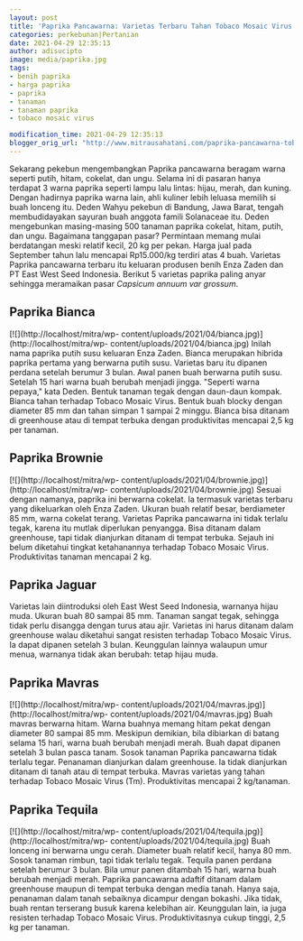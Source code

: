 ```yaml
---
layout: post
title: 'Paprika Pancawarna: Varietas Terbaru Tahan Tobaco Mosaic Virus'
categories: perkebunan|Pertanian
date: 2021-04-29 12:35:13
author: adisucipto
image: media/paprika.jpg
tags:
- benih paprika
- harga paprika
- paprika
- tanaman
- tanaman paprika
- tobaco mosaic virus

modification_time: 2021-04-29 12:35:13
blogger_orig_url: "http://www.mitrausahatani.com/paprika-pancawarna-tobaco-mosaic-virus.html"
---
```


Sekarang pekebun mengembangkan Paprika pancawarna beragam warna seperti putih,
hitam, cokelat, dan ungu. Selama ini di pasaran hanya terdapat 3 warna paprika
seperti lampu lalu lintas: hijau, merah, dan kuning. Dengan hadirnya paprika
warna lain, ahli kuliner lebih leluasa memilih si buah lonceng itu. Deden
Wahyu pekebun di Bandung, Jawa Barat, tengah membudidayakan sayuran buah
anggota famili Solanaceae itu. Deden mengebunkan masing-masing 500 tanaman
paprika cokelat, hitam, putih, dan ungu. Bagaimana tanggapan pasar? Permintaan
memang mulai berdatangan meski relatif kecil, 20 kg per pekan. Harga jual pada
September tahun lalu mencapai Rp15.000/kg terdiri atas 4 buah. Varietas
Paprika pancawarna terbaru itu keluaran produsen benih Enza Zaden dan PT East
West Seed Indonesia. Berikut 5 varietas paprika paling anyar sehingga
meramaikan pasar _Capsicum annuum var grossum_.

## Paprika Bianca

[![](http://localhost/mitra/wp-
content/uploads/2021/04/bianca.jpg)](http://localhost/mitra/wp-
content/uploads/2021/04/bianca.jpg) Inilah nama paprika putih susu keluaran
Enza Zaden. Bianca merupakan hibrida paprika pertama yang berwarna putih susu.
Varietas baru itu dipanen perdana setelah berumur 3 bulan. Awal panen buah
berwarna putih susu. Setelah 15 hari warna buah berubah menjadi jingga.
"Seperti warna pepaya," kata Deden. Bentuk tanaman tegak dengan daun-daun
kompak. Bianca tahan terhadap Tobaco Mosaic Virus. Bentuk buah blocky dengan
diameter 85 mm dan tahan simpan 1 sampai 2 minggu. Bianca bisa ditanam di
greenhouse atau di tempat terbuka dengan produktivitas mencapai 2,5 kg per
tanaman.

## Paprika Brownie

[![](http://localhost/mitra/wp-
content/uploads/2021/04/brownie.jpg)](http://localhost/mitra/wp-
content/uploads/2021/04/brownie.jpg) Sesuai dengan namanya, paprika ini
berwarna cokelat. Ia termasuk varietas terbaru yang dikeluarkan oleh Enza
Zaden. Ukuran buah relatif besar, berdiameter 85 mm, warna cokelat terang.
Varietas Paprika pancawarna ini tidak terlalu tegak, karena itu mutlak
diperlukan penyangga. Bisa ditanam dalam greenhouse, tapi tidak dianjurkan
ditanam di tempat terbuka. Sejauh ini belum diketahui tingkat ketahanannya
terhadap Tobaco Mosaic Virus. Produktivitas tanaman mencapai 2 kg.

## Paprika Jaguar

Varietas lain diintroduksi oleh East West Seed Indonesia, warnanya hijau muda.
Ukuran buah 80 sampai 85 mm. Tanaman sangat tegak, sehingga tidak perlu
disangga dengan turus atau ajir. Varietas ini harus ditanam dalam greenhouse
walau diketahui sangat resisten terhadap Tobaco Mosaic Virus. Ia dapat dipanen
setelah 3 bulan. Keunggulan lainnya walaupun umur menua, warnanya tidak akan
berubah: tetap hijau muda.

## Paprika Mavras

[![](http://localhost/mitra/wp-
content/uploads/2021/04/mavras.jpg)](http://localhost/mitra/wp-
content/uploads/2021/04/mavras.jpg) Buah mavras berwarna hitam. Warna buahnya
memang hitam pekat dengan diameter 80 sampai 85 mm. Meskipun demikian, bila
dibiarkan di batang selama 15 hari, warna buah berubah menjadi merah. Buah
dapat dipanen setelah 3 bulan pasca tanam. Sosok tanaman Paprika pancawarna
tidak terlalu tegar. Penanaman dianjurkan dalam greenhouse. Ia tidak
dianjurkan ditanam di tanah atau di tempat terbuka. Mavras varietas yang tahan
terhadap Tobaco Mosaic Virus (Tm). Produktivitas mencapai 2 kg/tanaman.

## Paprika Tequila

[![](http://localhost/mitra/wp-
content/uploads/2021/04/tequila.jpg)](http://localhost/mitra/wp-
content/uploads/2021/04/tequila.jpg) Buah lonceng ini berwarna ungu cerah.
Diameter buah relatif kecil, hanya 80 mm. Sosok tanaman rimbun, tapi tidak
terlalu tegak. Tequila panen perdana setelah berumur 3 bulan. Bila umur panen
ditambah 15 hari, warna buah berubah menjadi merah. Paprika pancawarna adaftif
ditanam dalam greenhouse maupun di tempat terbuka dengan media tanah. Hanya
saja, penanaman dalam tanah sebaiknya dicampur dengan bokashi. Jika tidak,
buah rentan terserang busuk karena kelebihan air. Keunggulan lain, ia juga
resisten terhadap Tobaco Mosaic Virus. Produktivitasnya cukup tinggi, 2,5 kg
per tanaman.


